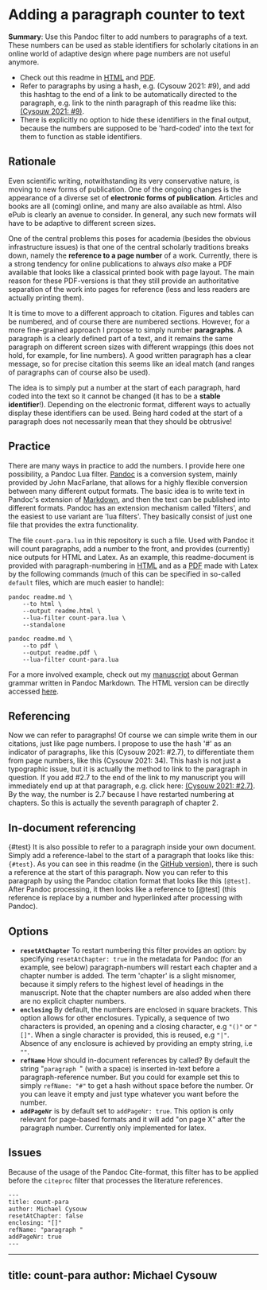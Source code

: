 # Adding a paragraph counter to text

**Summary**: Use this Pandoc filter to add numbers to paragraphs of a text. These numbers can be used as stable identifiers for scholarly citations in an online world of adaptive design where page numbers are not useful anymore.

- Check out this readme in [HTML](https://gitcdn.link/repo/cysouw/count-para/main/readme.html) and [PDF](https://gitcdn.link/repo/cysouw/count-para/main/readme.pdf).
- Refer to paragraphs by using a hash, e.g. (Cysouw 2021: #9), and add this hashtag to the end of a link to be automatically directed to the paragraph, e.g. link to the ninth paragraph of this readme like this: [(Cysouw 2021: #9)](https://gitcdn.link/repo/cysouw/count-para/main/readme.html#9).
- There is explicitly no option to hide these identifiers in the final output, because the numbers are supposed to be 'hard-coded' into the text for them to function as stable identifiers.

## Rationale

Even scientific writing, notwithstanding its very conservative nature, is moving to new forms of publication. One of the ongoing changes is the appearance of a diverse set of **electronic forms of publication**. Articles and books are all (coming) online, and many are also available as html. Also ePub is clearly an avenue to consider. In general, any such new formats will have to be adaptive to different screen sizes.

One of the central problems this poses for academia (besides the obvious infrastructure issues) is that one of the central scholarly traditions breaks down, namely the **reference to a page number** of a work. Currently, there is a strong tendency for online publications to always *also* make a PDF available that looks like a classical printed book with page layout. The main reason for these PDF-versions is that they still provide an authoritative separation of the work into pages for reference (less and less readers are actually printing them).

It is time to move to a different approach to citation. Figures and tables can be numbered, and of course there are numbered sections. However, for a more fine-grained approach I propose to simply number **paragraphs**. A paragraph is a clearly defined part of a text, and it remains the same paragraph on different screen sizes with different wrappings (this does not hold, for example, for line numbers). A good written paragraph has a clear message, so for precise citation this seems like an ideal match (and ranges of paragraphs can of course also be used).

The idea is to simply put a number at the start of each paragraph, hard coded into the text so it cannot be changed (it has to be a **stable identifier**!). Depending on the electronic format, different ways to actually display these identifiers can be used. Being hard coded at the start of a paragraph does not necessarily mean that they should be obtrusive!

## Practice

There are many ways in practice to add the numbers. I provide here one possibility, a Pandoc Lua filter. [Pandoc](https://pandoc.org) is a conversion system, mainly provided by John MacFarlane, that allows for a highly flexible conversion between many different output formats. The basic idea is to write text in Pandoc's extension of [Markdown](https://daringfireball.net/projects/markdown/syntax), and then the text can be published into different formats. Pandoc has an extension mechanism called 'filters', and the easiest to use variant are 'lua filters'. They basically consist of just one file that provides the extra functionality.

The file `count-para.lua` in this repository is such a file. Used with Pandoc it will count paragraphs, add a number to the front, and provides (currently) nice outputs for HTML and Latex. As an example, this readme-document is provided with paragraph-numbering in [HTML](https://gitcdn.link/repo/cysouw/count-para/main/readme.html) and as a [PDF](https://gitcdn.link/repo/cysouw/count-para/main/readme.pdf) made with Latex by the following commands (much of this can be specified in so-called `default` files, which are much easier to handle):

```
pandoc readme.md \
    --to html \
    --output readme.html \
    --lua-filter count-para.lua \
    --standalone

pandoc readme.md \
    --to pdf \
    --output readme.pdf \
    --lua-filter count-para.lua
```

For a more involved example, check out my [manuscript](https://github.com/cysouw/diathesis) about German grammar written in Pandoc Markdown. The HTML version can be directly accessed [here](https://gitcdn.link/repo/cysouw/diathesis/main/cysouwDiathesisManuscript.html).

## Referencing

Now we can refer to paragraphs! Of course we can simple write them in our citations, just like page numbers. I propose to use the hash '#' as an indicator of paragraphs, like this (Cysouw 2021: #2.7), to differentiate them from page numbers, like this (Cysouw 2021: 34). This hash is not just a typographic issue, but it is actually the method to link to the paragraph in question. If you add #2.7 to the end of the link to my manuscript you will immediately end up at that paragraph, e.g. click here: [(Cysouw 2021: #2.7)](https://gitcdn.link/repo/cysouw/diathesis/main/cysouwDiathesisManuscript.html#2.7). By the way, the number is 2.7 because I have restarted numbering at chapters. So this is actually the seventh paragraph of chapter 2. 

## In-document referencing

{#test} It is also possible to refer to a paragraph inside your own document. Simply add a reference-label to the start of a paragraph that looks like this: `{#test}`. As you can see in this readme (in the [GitHub version](https://github.com/cysouw/count-para#in-document-referencing)), there is such a reference at the start of this paragraph. Now you can refer to this paragraph by using the Pandoc citation format that looks like this `[@test]`. After Pandoc processing, it then looks like a reference to [@test] (this reference is replace by a number and hyperlinked after processing with Pandoc).

## Options

- **`resetAtChapter`** To restart numbering this filter provides an option: by specifying `resetAtChapter: true` in the metadata for Pandoc (for an example, see below) paragraph-numbers will restart each chapter and a chapter number is added. The term 'chapter' is a slight misnomer, because it simply refers to the highest level of headings in the manuscript. Note that the chapter numbers are also added when there are no explicit chapter numbers.
- **`enclosing`** By default, the numbers are enclosed in square brackets. This option allows for other enclosures. Typically, a sequence of two characters is provided, an opening and a closing character, e.g `"()"` or `"[]"`. When a single character is provided, this is reused, e.g `"|"`. Absence of any enclosure is achieved by providing an empty string, i.e `""`.
- **`refName`** How should in-document references by called? By default the string "`paragraph `" (with a space) is inserted in-text before a paragraph-reference number. But you could for example set this to simply `refName: "#"` to get a hash without space before the number. Or you can leave it empty and just type whatever you want before the number.
- **`addPageNr`** is by default set to `addPageNr: true`. This option is only relevant for page-based formats and it will add "on page X" after the paragraph number. Currently only implemented for latex.

## Issues

Because of the usage of the Pandoc Cite-format, this filter has to be applied before the `citeproc` filter that processes the literature references.

```
---
title: count-para
author: Michael Cysouw
resetAtChapter: false
enclosing: "[]"
refName: "paragraph "
addPageNr: true
---
```
---
title: count-para
author: Michael Cysouw
---
